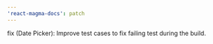 ```yaml
---
'react-magma-docs': patch
---
```


fix (Date Picker): Improve test cases to fix failing test during the build.
